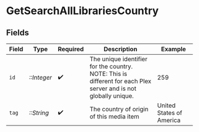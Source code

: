 # GetSearchAllLibrariesCountry


## Fields

| Field                                                                                                            | Type                                                                                                             | Required                                                                                                         | Description                                                                                                      | Example                                                                                                          |
| ---------------------------------------------------------------------------------------------------------------- | ---------------------------------------------------------------------------------------------------------------- | ---------------------------------------------------------------------------------------------------------------- | ---------------------------------------------------------------------------------------------------------------- | ---------------------------------------------------------------------------------------------------------------- |
| `id`                                                                                                             | *::Integer*                                                                                                      | :heavy_check_mark:                                                                                               | The unique identifier for the country.<br/>NOTE: This is different for each Plex server and is not globally unique.<br/> | 259                                                                                                              |
| `tag`                                                                                                            | *::String*                                                                                                       | :heavy_check_mark:                                                                                               | The country of origin of this media item                                                                         | United States of America                                                                                         |